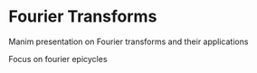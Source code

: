 # Fourier Transforms

Manim presentation on Fourier transforms and their applications

Focus on fourier epicycles
